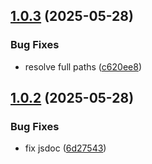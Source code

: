 ## [1.0.3](https://github.com/Shevsky/decorio/compare/v1.0.2...v1.0.3) (2025-05-28)


### Bug Fixes

* resolve full paths ([c620ee8](https://github.com/Shevsky/decorio/commit/c620ee8bbbab278e7a52b8c3846df6a51b764017))

## [1.0.2](https://github.com/Shevsky/decorio/compare/v1.0.1...v1.0.2) (2025-05-28)


### Bug Fixes

* fix jsdoc ([6d27543](https://github.com/Shevsky/decorio/commit/6d275432e90eb10feef779d97604a575f7ea5e0b))
